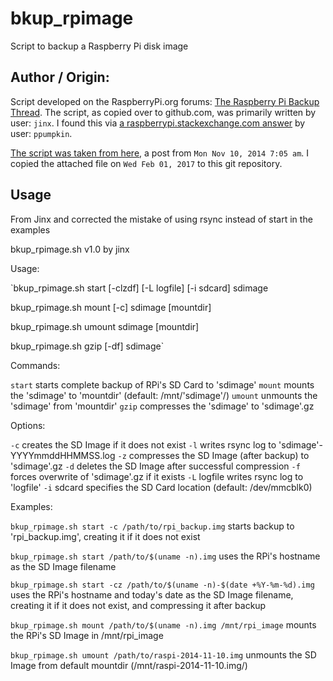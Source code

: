 # bkup_rpimage
Script to backup a Raspberry Pi disk image

## Author / Origin:
Script developed on the RaspberryPi.org forums: [The Raspberry Pi Backup Thread](https://www.raspberrypi.org/forums/viewtopic.php?f=63&t=12079).
The script, as copied over to github.com, was primarily written by user: `jinx`.
I found this via [a raspberrypi.stackexchange.com answer](http://raspberrypi.stackexchange.com/a/5431/61087) by user: `ppumpkin`.

[The script was taken from here](https://www.raspberrypi.org/forums/viewtopic.php?p=638345#p638345), a post from `Mon Nov 10, 2014 7:05 am`.
I copied the attached file on `Wed Feb 01, 2017` to this git repository.


## Usage 
From Jinx and corrected the mistake of using rsync instead of start in the examples

bkup_rpimage.sh v1.0 by jinx

Usage:

`bkup_rpimage.sh start [-clzdf] [-L logfile] [-i sdcard] sdimage

bkup_rpimage.sh mount [-c] sdimage [mountdir]

bkup_rpimage.sh umount sdimage [mountdir]

bkup_rpimage.sh gzip [-df] sdimage`

Commands:

`start` starts complete backup of RPi's SD Card to 'sdimage'
`mount` mounts the 'sdimage' to 'mountdir' (default: /mnt/'sdimage'/)
`umount` unmounts the 'sdimage' from 'mountdir'
`gzip` compresses the 'sdimage' to 'sdimage'.gz

Options:

`-c` creates the SD Image if it does not exist
`-l` writes rsync log to 'sdimage'-YYYYmmddHHMMSS.log
`-z` compresses the SD Image (after backup) to 'sdimage'.gz
`-d` deletes the SD Image after successful compression
`-f` forces overwrite of 'sdimage'.gz if it exists
`-L` logfile writes rsync log to 'logfile'
`-i` sdcard specifies the SD Card location (default: /dev/mmcblk0)

Examples:

`bkup_rpimage.sh start -c /path/to/rpi_backup.img`
starts backup to 'rpi_backup.img', creating it if it does not exist

`bkup_rpimage.sh start /path/to/$(uname -n).img`
uses the RPi's hostname as the SD Image filename

`bkup_rpimage.sh start -cz /path/to/$(uname -n)-$(date +%Y-%m-%d).img`
uses the RPi's hostname and today's date as the SD Image filename,
creating it if it does not exist, and compressing it after backup

`bkup_rpimage.sh mount /path/to/$(uname -n).img /mnt/rpi_image`
mounts the RPi's SD Image in /mnt/rpi_image

`bkup_rpimage.sh umount /path/to/raspi-2014-11-10.img`
unmounts the SD Image from default mountdir (/mnt/raspi-2014-11-10.img/) 
